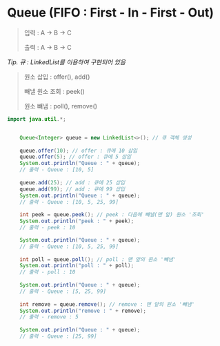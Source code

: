 # Queue (FIFO : First - In - First - Out)

> 입력 : A -> B -> C
>
> 출력 : A -> B -> C

*Tip. 큐 : LinkedList를 이용하여 구현되어 있음*

> 원소 삽입 : offer(), add()
>
> 빼낼 원소 조회 : peek()
>
> 원소 뺴냄 : poll(), remove()

```java
import java.util.*;


	Queue<Integer> queue = new LinkedList<>(); // 큐 객체 생성
		
	queue.offer(10); // offer : 큐에 10 삽입
	queue.offer(5); // offer : 큐에 5 삽입
	System.out.println("Queue : " + queue);
	// 출력 - Queue : [10, 5]
		
	queue.add(25); // add : 큐에 25 삽입
	queue.add(99); // add : 큐에 99 삽입
	System.out.println("Queue : " + queue);
	// 출력 - Queue : [10, 5, 25, 99]
		
	int peek = queue.peek(); // peek : 다음에 빼낼(맨 앞) 원소 '조회'
	System.out.println("peek : " + peek);
	// 출력 - peek : 10

	System.out.println("Queue : " + queue);
	// 출력 - Queue : [10, 5, 25, 99]
		
	int poll = queue.poll(); // poll : 맨 앞의 원소 '빼냄'
	System.out.println("poll : " + poll);
	// 출력 - poll : 10
		
	System.out.println("Queue : " + queue);
	// 출력 - Queue : [5, 25, 99]
		
	int remove = queue.remove(); // remove : 맨 앞의 원소 '빼냄'
	System.out.println("remove : " + remove);
	// 출력 - remove : 5
		
	System.out.println("Queue : " + queue);
	// 출력 - Queue : [25, 99]
```



